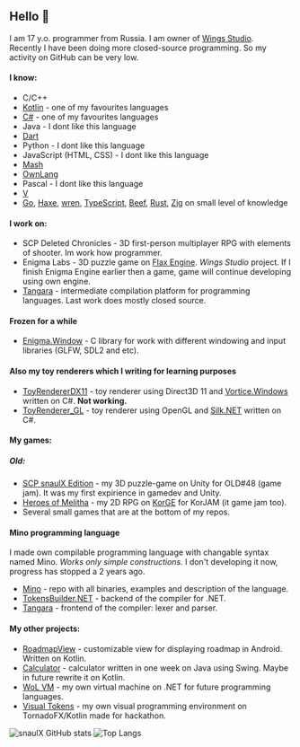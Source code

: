 ## Hello 👋

I am 17 y.o. programmer from Russia. I am owner of [Wings Studio](https://github.com/wings-studio).  
Recently I have been doing more closed-source programming. So my activity on GitHub can be very low.

#### I know:
* C/C++
* [Kotlin](https://github.com/JetBrains/kotlin) - one of my favourites languages
* [C#](https://github.com/dotnet/csharplang) - one of my favourites languages
* Java - I dont like this language
* [Dart](https://github.com/dart-lang/sdk)
* Python - I dont like this language
* JavaScript (HTML, CSS) - I dont like this language
* [Mash](https://github.com/RoPi0n/mash-lang)
* [OwnLang](https://github.com/aNNiMON/Own-Programming-Language-Tutorial)
* Pascal - I dont like this language
* [V](https://github.com/vlang/v)
* [Go](https://github.com/golang/go), [Haxe](https://github.com/HaxeFoundation/haxe), [wren](https://github.com/wren-lang/wren), [TypeScript](https://github.com/microsoft/TypeScript), [Beef](https://github.com/beefytech/Beef), [Rust](https://github.com/rust-lang/rust), [Zig](https://github.com/ziglang/zig) on small level of knowledge

#### I work on:
* SCP Deleted Chronicles - 3D first-person multiplayer RPG with elements of shooter. Im work how programmer.
* Enigma Labs - 3D puzzle game on [Flax Engine](https://github.com/FlaxEngine/FlaxEngine). *Wings Studio* project. If I finish Enigma Engine earlier then a game, game will continue developing using own engine.
* [Tangara](https://github.com/mino-lang/Tangara) - intermediate compilation platform for programming languages. Last work does mostly closed source.

#### Frozen for a while
* [Enigma.Window](https://github.com/wings-studio/Enigma.Window) - C library for work with different windowing and input libraries (GLFW, SDL2 and etc).

#### Also my toy renderers which I writing for learning purposes
* [ToyRendererDX11](https://github.com/snaulX/ToyRendererDX11) - toy renderer using Direct3D 11 and [Vortice.Windows](https://github.com/amerkoleci/Vortice.Windows) written on C#. **Not working.**
* [ToyRenderer_GL](https://github.com/snaulX/ToyRenderer_GL) - toy renderer using OpenGL and [Silk.NET](https://github.com/dotnet/Silk.NET) written on C#.

#### My games:  
##### Old:
* [SCP snaulX Edition](https://github.com/snaulX/scp-snaulx-edition) - my 3D puzzle-game on Unity for OLD#48 (game jam). It was my first expirience in gamedev and Unity.
* [Heroes of Melitha](https://github.com/snaulX/Heroes-of-Melitha) - my 2D RPG on [KorGE](https://github.com/korlibs/korge) for KorJAM (it game jam too).
* Several small games that are at the bottom of my repos.  
 
#### Mino programming language
I made own compilable programming language with changable syntax named Mino. *Works only simple constructions.* I don't developing it now, progress has stopped a 2 years ago.
* [Mino](https://github.com/snaulX/Mino) - repo with all binaries, examples and description of the language.
* [TokensBuilder.NET](https://github.com/snaulX/TokensBuilder.NET) - backend of the compiler for .NET.
* [Tangara](https://github.com/snaulX/Tangara) - frontend of the compiler: lexer and parser.
 
#### My other projects:
* [RoadmapView](https://github.com/snaulX/RoadmapView) - customizable view for displaying roadmap in Android. Written on Kotlin.
* [Calculator](https://github.com/snaulX/Calculator) - calculator written in one week on Java using Swing. Maybe in future rewrite it on Kotlin.
* [WoL VM](https://github.com/snaulX/virtual-machine-dotnet) - my own virtual machine on .NET for future programming languages.
* [Visual Tokens](https://github.com/snaulX/visual-tokens) - my own visual programming environment on TornadoFX/Kotlin made for hackathon.

![snaulX GitHub stats](https://github-readme-stats.vercel.app/api/?username=snaulX&show_icons=true&title_color=fff&icon_color=79ff97&text_color=9f9f9f&bg_color=151515)
![Top Langs](https://github-readme-stats.vercel.app/api/top-langs/?username=snaulX&show_icons=true&title_color=fff&icon_color=79ff97&text_color=9f9f9f&bg_color=151515)
